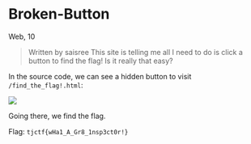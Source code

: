 # Broken-Button
Web, 10

>  Written by saisree
>  This site is telling me all I need to do is click a button to find the flag! Is it really that easy?

In the source code, we can see a hidden button to visit `/find_the_flag!.html`:

![](https://i.imgur.com/NNO8mqx.png)

Going there, we find the flag.

Flag: `tjctf{wHa1_A_Gr8_1nsp3ct0r!}`